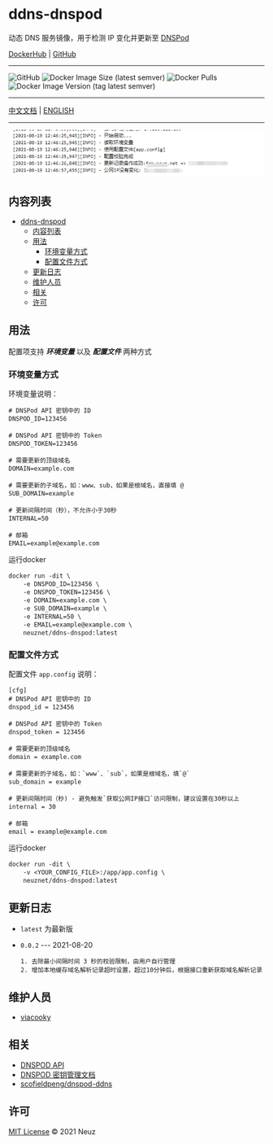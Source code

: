 # ddns-dnspod

动态 DNS 服务镜像，用于检测 IP 变化并更新至 [DNSPod](https://www.dnspod.cn/)

[DockerHub](https://hub.docker.com/r/neuznet/ddns-dnspod) | [GitHub](https://github.com/Neuz/Dockerfiles/tree/main/ddns-dnspod)

---

![GitHub](https://img.shields.io/github/license/neuz/Dockerfiles) ![Docker Image Size (latest semver)](https://img.shields.io/docker/image-size/neuznet/ddns-dnspod) ![Docker Pulls](https://img.shields.io/docker/pulls/neuznet/ddns-dnspod) ![Docker Image Version (tag latest semver)](https://img.shields.io/docker/v/neuznet/ddns-dnspod/latest)

---

 [中文文档](README.md) | [ENGLISH](README_en.md)

---

![](imgs/example.png)

## 内容列表

- [ddns-dnspod](#ddns-dnspod)
  - [内容列表](#内容列表)
  - [用法](#用法)
    - [环境变量方式](#环境变量方式)
    - [配置文件方式](#配置文件方式)
  - [更新日志](#更新日志)
  - [维护人员](#维护人员)
  - [相关](#相关)
  - [许可](#许可)

## 用法

配置项支持 ***环境变量*** 以及 ***配置文件*** 两种方式

### 环境变量方式

环境变量说明：

```
# DNSPod API 密钥中的 ID
DNSPOD_ID=123456

# DNSPod API 密钥中的 Token
DNSPOD_TOKEN=123456

# 需要更新的顶级域名
DOMAIN=example.com

# 需要更新的子域名，如：www、sub，如果是根域名，直接填 @
SUB_DOMAIN=example

# 更新间隔时间（秒），不允许小于30秒
INTERNAL=50

# 邮箱
EMAIL=example@example.com
```

运行docker

```
docker run -dit \
    -e DNSPOD_ID=123456 \
    -e DNSPOD_TOKEN=123456 \
    -e DOMAIN=example.com \
    -e SUB_DOMAIN=example \
    -e INTERNAL=50 \
    -e EMAIL=example@example.com \
    neuznet/ddns-dnspod:latest
```

### 配置文件方式

配置文件 `app.config` 说明：

```
[cfg]
# DNSPod API 密钥中的 ID
dnspod_id = 123456

# DNSPod API 密钥中的 Token
dnspod_token = 123456

# 需要更新的顶级域名
domain = example.com

# 需要更新的子域名，如：`www`、`sub`，如果是根域名，填`@`
sub_domain = example

# 更新间隔时间（秒) - 避免触发`获取公网IP接口`访问限制，建议设置在30秒以上
internal = 30

# 邮箱
email = example@example.com
```

运行docker

```
docker run -dit \
    -v <YOUR_CONFIG_FILE>:/app/app.config \
    neuznet/ddns-dnspod:latest
```

## 更新日志

- `latest` 为最新版

- `0.0.2` --- 2021-08-20
  ```
  1. 去除最小间隔时间 3 秒的校验限制，由用户自行管理
  2. 增加本地缓存域名解析记录超时设置，超过10分钟后，根据接口重新获取域名解析记录
  ```

## 维护人员

- [viacooky](https://github.com/viacooky)

## 相关

- [DNSPOD API](https://www.dnspod.cn/docs/index.html)
- [DNSPOD 密钥管理文档](https://docs.dnspod.cn/account/5f2d466de8320f1a740d9ff3/)
- [scofieldpeng/dnspod-ddns](https://github.com/scofieldpeng/dnspod-ddns)

## 许可

[MIT License](../LICENSE) © 2021 Neuz
